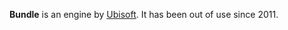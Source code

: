 **Bundle** is an engine by [Ubisoft](https://www.ubisoft.com/en-us). It has been out of use since 2011.
